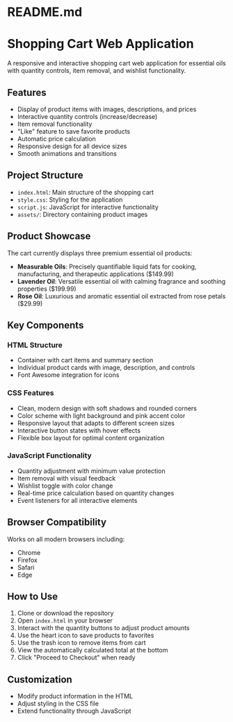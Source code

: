 
# README.md
# Shopping Cart Web Application

A responsive and interactive shopping cart web application for essential oils with quantity controls, item removal, and wishlist functionality.

## Features

- Display of product items with images, descriptions, and prices
- Interactive quantity controls (increase/decrease)
- Item removal functionality
- "Like" feature to save favorite products
- Automatic price calculation
- Responsive design for all device sizes
- Smooth animations and transitions

## Project Structure

- `index.html`: Main structure of the shopping cart
- `style.css`: Styling for the application
- `script.js`: JavaScript for interactive functionality
- `assets/`: Directory containing product images

## Product Showcase

The cart currently displays three premium essential oil products:
- **Measurable Oils**: Precisely quantifiable liquid fats for cooking, manufacturing, and therapeutic applications ($149.99)
- **Lavender Oil**: Versatile essential oil with calming fragrance and soothing properties ($199.99)
- **Rose Oil**: Luxurious and aromatic essential oil extracted from rose petals ($29.99)

## Key Components

### HTML Structure
- Container with cart items and summary section
- Individual product cards with image, description, and controls
- Font Awesome integration for icons

### CSS Features
- Clean, modern design with soft shadows and rounded corners
- Color scheme with light background and pink accent color
- Responsive layout that adapts to different screen sizes
- Interactive button states with hover effects
- Flexible box layout for optimal content organization

### JavaScript Functionality
- Quantity adjustment with minimum value protection
- Item removal with visual feedback
- Wishlist toggle with color change
- Real-time price calculation based on quantity changes
- Event listeners for all interactive elements

## Browser Compatibility

Works on all modern browsers including:
- Chrome
- Firefox
- Safari
- Edge

## How to Use

1. Clone or download the repository
2. Open `index.html` in your browser
3. Interact with the quantity buttons to adjust product amounts
4. Use the heart icon to save products to favorites
5. Use the trash icon to remove items from cart
6. View the automatically calculated total at the bottom
7. Click "Proceed to Checkout" when ready

## Customization

- Modify product information in the HTML
- Adjust styling in the CSS file
- Extend functionality through JavaScript

